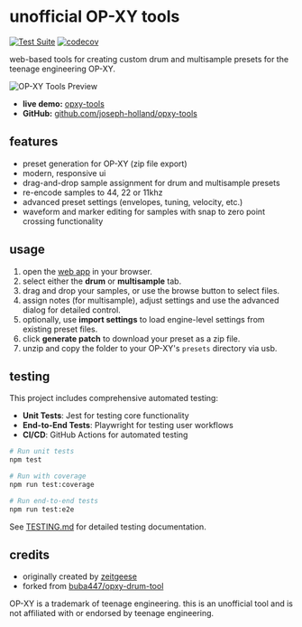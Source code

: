 # unofficial OP-XY tools

[![Test Suite](https://github.com/joseph-holland/opxy-tools/actions/workflows/test.yml/badge.svg)](https://github.com/joseph-holland/opxy-tools/actions/workflows/test.yml)
[![codecov](https://codecov.io/gh/joseph-holland/opxy-tools/branch/main/graph/badge.svg)](https://codecov.io/gh/joseph-holland/opxy-tools)

web-based tools for creating custom drum and multisample presets for the teenage engineering OP-XY.

![OP-XY Tools Preview](assets/preview-image.png)

- **live demo:** [opxy-tools](https://opxy-tools.pages.dev/)
- **GitHub:** [github.com/joseph-holland/opxy-tools](https://github.com/joseph-holland/opxy-tools)

## features

- preset generation for OP-XY (zip file export)
- modern, responsive ui
- drag-and-drop sample assignment for drum and multisample presets
- re-encode samples to 44, 22 or 11khz
- advanced preset settings (envelopes, tuning, velocity, etc.)
- waveform and marker editing for samples with snap to zero point crossing functionality

## usage

1. open the [web app](https://opxy-tools.pages.dev/) in your browser.
2. select either the **drum** or **multisample** tab.
3. drag and drop your samples, or use the browse button to select files.
4. assign notes (for multisample), adjust settings and use the advanced dialog for detailed control.
5. optionally, use **import settings** to load engine-level settings from existing preset files.
6. click **generate patch** to download your preset as a zip file.
7. unzip and copy the folder to your OP-XY's `presets` directory via usb.

## testing

This project includes comprehensive automated testing:

- **Unit Tests**: Jest for testing core functionality
- **End-to-End Tests**: Playwright for testing user workflows  
- **CI/CD**: GitHub Actions for automated testing

```bash
# Run unit tests
npm test

# Run with coverage
npm run test:coverage

# Run end-to-end tests
npm run test:e2e
```

See [TESTING.md](TESTING.md) for detailed testing documentation.

## credits

- originally created by [zeitgeese](https://github.com/buba447)
- forked from [buba447/opxy-drum-tool](https://buba447.github.io/opxy-drum-tool/)

OP-XY is a trademark of teenage engineering. this is an unofficial tool and is not affiliated with or endorsed by teenage engineering.

